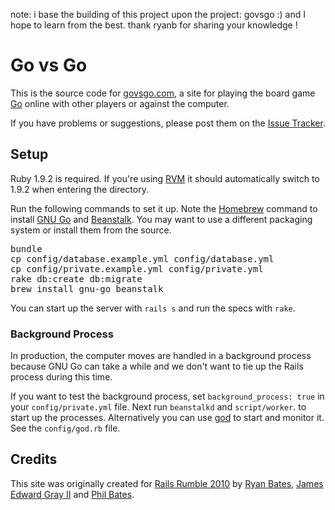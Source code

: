 note:
i base the building of this project upon the project: govsgo :)
and I hope to learn from the best.
thank ryanb for sharing your knowledge !

# Go vs Go

This is the source code for [govsgo.com](http://govsgo.com), a site for playing the board game [Go](http://bit.ly/9xwZTy) online with other players or against the computer.

If you have problems or suggestions, please post them on the [Issue Tracker](http://github.com/ryanb/govsgo/issues).


## Setup

Ruby 1.9.2 is required. If you're using [RVM](http://rvm.beginrescueend.com/) it should automatically switch to 1.9.2 when entering the directory.

Run the following commands to set it up. Note the [Homebrew](http://github.com/mxcl/homebrew) command to install [GNU Go](http://www.gnu.org/software/gnugo/) and [Beanstalk](http://kr.github.com/beanstalkd/). You may want to use a different packaging system or install them from the source.

<pre>
bundle
cp config/database.example.yml config/database.yml
cp config/private.example.yml config/private.yml
rake db:create db:migrate
brew install gnu-go beanstalk
</pre>

You can start up the server with `rails s` and run the specs with `rake`.


### Background Process

In production, the computer moves are handled in a background process because GNU Go can take a while and we don't want to tie up the Rails process during this time.

If you want to test the background process, set `background_process: true` in your `config/private.yml` file. Next run `beanstalkd` and `script/worker`. to start up the processes. Alternatively you can use [god](http://god.rubyforge.org/) to start and monitor it. See the `config/god.rb` file.


## Credits

This site was originally created for [Rails Rumble 2010](http://r10.railsrumble.com/) by [Ryan Bates](http://railscasts.com/), [James Edward Gray II](http://blog.grayproductions.net/) and [Phil Bates](http://www.prbates.com/).
